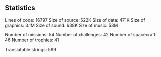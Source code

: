 Statistics
----------

Lines of code: 16797
Size of source: 522K
Size of data: 471K
Size of graphics: 3.1M
Size of sound: 638K
Size of music: 53M

Number of missions: 54
Number of challenges: 42
Number of spacecraft: 46
Number of trophies: 41

Translatable strings: 599
